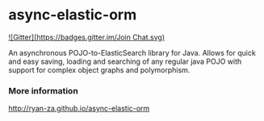 async-elastic-orm
=================
[![Gitter](https://badges.gitter.im/Join Chat.svg)](https://gitter.im/Ryan-ZA/async-elastic-orm?utm_source=badge&utm_medium=badge&utm_campaign=pr-badge&utm_content=badge)

An asynchronous POJO-to-ElasticSearch library for Java. Allows for quick and easy saving, loading and searching of any regular java POJO with support for complex object graphs and polymorphism.

### More information

http://ryan-za.github.io/async-elastic-orm
